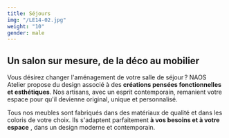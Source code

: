 ```yaml
---
title: Séjours
img: "/LE14-02.jpg"
weight: "10"
gender: male
---
```


## Un salon sur mesure, de la déco au mobilier

Vous désirez changer l'aménagement de votre salle de séjour ? NAOS Atelier propose du design associé à des **créations pensées fonctionnelles et esthétiques**. Nos artisans, avec un esprit contemporain, remanient votre espace pour qu'il devienne original, unique et personnalisé.

Tous nos meubles sont fabriqués dans des matériaux de qualité et dans les coloris de votre choix. Ils s'adaptent parfaitement **à vos besoins et à votre espace** , dans un design moderne et contemporain.